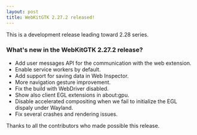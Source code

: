 ```yaml
---
layout: post
title: WebKitGTK 2.27.2 released!
---
```


This is a development release leading toward 2.28 series.

### What's new in the WebKitGTK 2.27.2 release?

 - Add user messages API for the communication with the web extension.
 - Enable service workers by default.
 - Add support for saving data in Web Inspector.
 - More navigation gesture improvement.
 - Fix the build with WebDriver disabled.
 - Show also client EGL extensions in about:gpu.
 - Disable accelerated compositing when we fail to initialize the EGL dispaly under Wayland.
 - Fix several crashes and rendering issues.

Thanks to all the contributors who made possible this release.